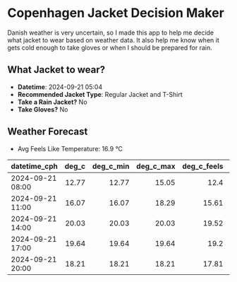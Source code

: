 
# Copenhagen Jacket Decision Maker

Danish weather is very uncertain, so I made this app to help me decide what jacket to wear based on weather data. 
It also help me know when it gets cold enough to take gloves or when I should be prepared for rain.

## What Jacket to wear?

- **Datetime**: 2024-09-21 05:04
- **Recommended Jacket Type**: Regular Jacket and T-Shirt
- **Take a Rain Jacket?** No
- **Take Gloves?** No

## Weather Forecast
- Avg Feels Like Temperature: 16.9 °C

| datetime_cph     |   deg_c |   deg_c_min |   deg_c_max |   deg_c_feels | weather   | wind   | rain   |
|:-----------------|--------:|------------:|------------:|--------------:|:----------|:-------|:-------|
| 2024-09-21 08:00 |   12.77 |       12.77 |       15.05 |         12.4  | Clouds    | Low    | None   |
| 2024-09-21 11:00 |   16.07 |       16.07 |       18.29 |         15.61 | Clouds    | Low    | None   |
| 2024-09-21 14:00 |   20.03 |       20.03 |       20.03 |         19.52 | Clouds    | Low    | None   |
| 2024-09-21 17:00 |   19.64 |       19.64 |       19.64 |         19.2  | Clouds    | Low    | None   |
| 2024-09-21 20:00 |   18.21 |       18.21 |       18.21 |         17.81 | Clouds    | Low    | None   |
        
